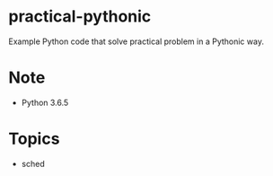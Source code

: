 # practical-pythonic
Example Python code that solve practical problem in a Pythonic way.
# Note
- Python 3.6.5
# Topics
- sched
